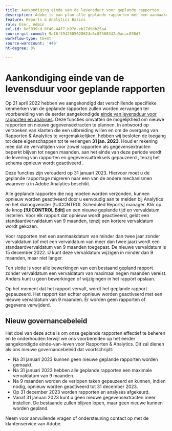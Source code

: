 ```yaml
---
title: Aankondiging einde van de levensduur voor geplande rapporten
description: Adobe is van plan alle geplande rapporten met een aanmaakdatum van meer dan twee jaar te pauzeren.
feature: Reports & Analytics Basics
role: User, Admin
exl-id: 6e5039cd-0f40-44f7-b97d-eb17d9db25a4
source-git-commit: 9a16f3942505028624e5c07568342a9acac898d7
workflow-type: tm+mt
source-wordcount: '448'
ht-degree: 0%

---
```


# Aankondiging einde van de levensduur voor geplande rapporten

Op 21 april 2022 hebben we aangekondigd dat verschillende specifieke kenmerken van de geplande rapporten zullen worden vervangen ter voorbereiding van de eerder aangekondigde [einde van levensduur voor rapporten en analyses](https://express.adobe.com/page/6WnF8JK6IRDhf/). Deze functies omvatten de mogelijkheid om nieuwe rapporten en nieuwe gegevensextracten te plannen. In antwoord op verzoeken van klanten die een uitbreiding willen en om de overgang van Rapporten &amp; Analytics te vergemakkelijken, hebben wij besloten de toegang tot deze eigenschappen tot te verlengen **31 jan. 2023**. Houd er rekening mee dat de vervaltijden voor zowel rapporten als gegevensextracten beperkt blijven tot negen maanden. aan het einde van deze periode wordt de levering van rapporten en gegevensuittreksels gepauzeerd , tenzij het schema opnieuw wordt geactiveerd .

Deze functies zijn verouderd op 31 januari 2023. Hiervoor moet u de geplande rapportage migreren naar een van de andere mechanismen waarover u in Adobe Analytics beschikt.

Alle geplande rapporten die nog moeten worden verzonden, kunnen opnieuw worden geactiveerd door u eenvoudig aan te melden bij Analytics en het dialoogvenster [!UICONTROL Scheduled Reports] manager. Klik op de knop **[!UICONTROL Edit]** en een nieuwe geplande tijd en vervaldatum instellen. Voor elk rapport dat opnieuw wordt geactiveerd, geldt een standaardvervaldatum van 9 maanden, tenzij een kortere vervaldatum wordt gekozen.

Voor rapporten met een aanmaakdatum van minder dan twee jaar zonder vervaldatum (of met een vervaldatum van meer dan twee jaar) wordt een standaardvervaldatum van 9 maanden toegepast. De nieuwe vervaldatum is 15 december 2022. U kunt deze vervaldatum wijzigen in minder dan 9 maanden, maar niet langer.

Ten slotte is voor alle bewerkingen van een bestaand gepland rapport zonder vervaldatum een vervaldatum van maximaal negen maanden vereist. Anders kunt u geen bewerkingen of wijzigingen in het rapport opslaan.

Op het moment dat het rapport vervalt, wordt het geplande rapport gepauzeerd. Het rapport kan echter opnieuw worden geactiveerd met een nieuwe vervaldatum van 9 maanden. Er worden geen rapporten of gegevens verwijderd.

## Nieuw governancebeleid

Het doel van deze actie is om onze geplande rapporten effectief te beheren en te onderhouden terwijl we ons voorbereiden op het eerder aangekondigde einde-van-leven voor Rapporten &amp; Analytics. Dit zal dienen als ons nieuwe governancebeleid dat voortschrijdt:

* Na 31 januari 2023 kunnen geen nieuwe geplande rapporten worden gemaakt.
* Na 31 januari 2023 hebben alle geplande rapporten een maximale vervaldatum van 9 maanden.
* Na 9 maanden worden de verlopen taken gepauzeerd en kunnen, indien nodig, opnieuw worden geactiveerd tot 31 december 2023.
* Op 31 december 2023 worden rapporten en analyses afgekeurd.
* Vanaf 31 januari 2023 kunt u geen nieuwe gegevensextracten meer instellen. De bestaande zullen blijven lopen, maar geen nieuwe kunnen worden gepland.

Neem voor aanvullende vragen of ondersteuning contact op met de klantenservice van Adobe.
